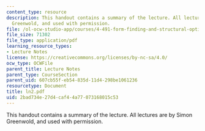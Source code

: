 ```yaml
---
content_type: resource
description: This handout contains a summary of the lecture. All lectures are by Simon
  Greenwold, and used with permission.
file: /ol-ocw-studio-app/courses/4-491-form-finding-and-structural-optimization-gaudi-workshop-fall-2004/2bad734e27d4caf44a77073168015c53_ln2.pdf
file_size: 71302
file_type: application/pdf
learning_resource_types:
- Lecture Notes
license: https://creativecommons.org/licenses/by-nc-sa/4.0/
ocw_type: OCWFile
parent_title: Lecture Notes
parent_type: CourseSection
parent_uid: 607cb55f-eb54-835d-11d4-298be1061236
resourcetype: Document
title: ln2.pdf
uid: 2bad734e-27d4-caf4-4a77-073168015c53
---
```

This handout contains a summary of the lecture. All lectures are by Simon Greenwold, and used with permission.